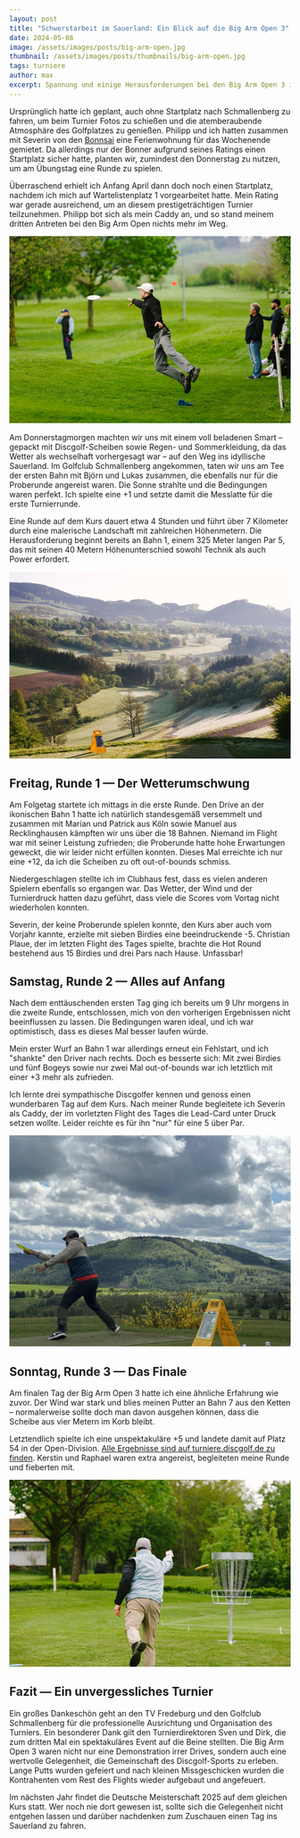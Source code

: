 ```yaml
---
layout: post
title: "Schwerstarbeit im Sauerland: Ein Blick auf die Big Arm Open 3"
date: 2024-05-08
image: /assets/images/posts/big-arm-open.jpg
thumbnail: /assets/images/posts/thumbnails/big-arm-open.jpg
tags: turniere
author: max
excerpt: Spannung und einige Herausforderungen bei den Big Arm Open 3 in Schmallenberg! Discgolf-Spieler aus ganz Deutschland messen sich an drei packenden Turniertagen!
---
```


Ursprünglich hatte ich geplant, auch ohne Startplatz nach Schmallenberg zu fahren, um beim Turnier Fotos zu schießen und die atemberaubende Atmosphäre des Golfplatzes zu genießen. Philipp und ich hatten zusammen mit Severin von den [Bonnsai](https://bonnsai.org/) eine Ferienwohnung für das Wochenende gemietet. Da allerdings nur der Bonner aufgrund seines Ratings einen Startplatz sicher hatte, planten wir, zumindest den Donnerstag zu nutzen, um am Übungstag eine Runde zu spielen.

Überraschend erhielt ich Anfang April dann doch noch einen Startplatz, nachdem ich mich auf Wartelistenplatz 1 vorgearbeitet hatte. Mein Rating war gerade ausreichend, um an diesem prestigeträchtigen Turnier teilzunehmen. Philipp bot sich als mein Caddy an, und so stand meinem dritten Antreten bei den Big Arm Open nichts mehr im Weg.

![](/assets/images/posts/big_arm_jump_putt.jpg)

Am Donnerstagmorgen machten wir uns mit einem voll beladenen Smart – gepackt mit Discgolf-Scheiben sowie Regen- und Sommerkleidung, da das Wetter als wechselhaft vorhergesagt war – auf den Weg ins idyllische Sauerland. Im Golfclub Schmallenberg angekommen, taten wir uns am Tee der ersten Bahn mit Björn und Lukas zusammen, die ebenfalls nur für die Proberunde angereist waren. Die Sonne strahlte und die Bedingungen waren perfekt. Ich spielte eine +1 und setzte damit die Messlatte für die erste Turnierrunde.

Eine Runde auf dem Kurs dauert etwa 4 Stunden und führt über 7 Kilometer durch eine malerische Landschaft mit zahlreichen Höhenmetern. Die Herausforderung beginnt bereits an Bahn 1, einem 325 Meter langen Par 5, das mit seinen 40 Metern Höhenunterschied sowohl Technik als auch Power erfordert.

![](/assets/images/posts/big_arm_bahn_1.jpg)


## Freitag, Runde 1 — Der Wetterumschwung

Am Folgetag startete ich mittags in die erste Runde. Den Drive an der ikonischen Bahn 1 hatte ich natürlich standesgemäß versemmelt und zusammen mit Marian und Patrick aus Köln sowie Manuel aus Recklinghausen kämpften wir uns über die 18 Bahnen. Niemand im Flight war mit seiner Leistung zufrieden; die Proberunde hatte hohe Erwartungen geweckt, die wir leider nicht erfüllen konnten. Dieses Mal erreichte ich nur eine +12, da ich die Scheiben zu oft out-of-bounds schmiss.

Niedergeschlagen stellte ich im Clubhaus fest, dass es vielen anderen Spielern ebenfalls so ergangen war. Das Wetter, der Wind und der Turnierdruck hatten dazu geführt, dass viele die Scores vom Vortag nicht wiederholen konnten.

Severin, der keine Proberunde spielen konnte, den Kurs aber auch vom Vorjahr kannte, erzielte mit sieben Birdies eine beeindruckende -5. Christian Plaue, der im letzten Flight des Tages spielte, brachte die Hot Round bestehend aus 15 Birdies und drei Pars nach Hause. Unfassbar!

## Samstag, Runde 2 — Alles auf Anfang

Nach dem enttäuschenden ersten Tag ging ich bereits um 9 Uhr morgens in die zweite Runde, entschlossen, mich von den vorherigen Ergebnissen nicht beeinflussen zu lassen. Die Bedingungen waren ideal, und ich war optimistisch, dass es dieses Mal besser laufen würde.

Mein erster Wurf an Bahn 1 war allerdings erneut ein Fehlstart, und ich "shankte" den Driver nach rechts. Doch es besserte sich: Mit zwei Birdies und fünf Bogeys sowie nur zwei Mal out-of-bounds war ich letztlich mit einer +3 mehr als zufrieden.

Ich lernte drei sympathische Discgolfer kennen und genoss einen wunderbaren Tag auf dem Kurs. Nach meiner Runde begleitete ich Severin als Caddy, der im vorletzten Flight des Tages die Lead-Card unter Druck setzen wollte. Leider reichte es für ihn "nur" für eine 5 über Par.

![](/assets/images/posts/big-arm-max.jpg)

## Sonntag, Runde 3 — Das Finale

Am finalen Tag der Big Arm Open 3 hatte ich eine ähnliche Erfahrung wie zuvor. Der Wind war stark und blies meinen Putter an Bahn 7 aus den Ketten – normalerweise sollte doch man davon ausgehen können, dass die Scheibe aus vier Metern im Korb bleibt.

Letztendlich spielte ich eine unspektakuläre +5 und landete damit auf Platz 54 in der Open-Division. [Alle Ergebnisse sind auf turniere.discgolf.de zu finden](https://turniere.discgolf.de/index.php?p=events&sp=live&id=2006). Kerstin und Raphael waren extra angereist, begleiteten meine Runde und fieberten mit.

![](/assets/images/posts/big_arm_putt.jpg)

## Fazit — Ein unvergessliches Turnier

Ein großes Dankeschön geht an den TV Fredeburg und den Golfclub Schmallenberg für die professionelle Ausrichtung und Organisation des Turniers. Ein besonderer Dank gilt den Turnierdirektoren Sven und Dirk, die zum dritten Mal ein spektakuläres Event auf die Beine stellten. Die Big Arm Open 3 waren nicht nur eine Demonstration irrer Drives, sondern auch eine wertvolle Gelegenheit, die Gemeinschaft des Discgolf-Sports zu erleben. Lange Putts wurden gefeiert und nach kleinen Missgeschicken wurden die Kontrahenten vom Rest des Flights wieder aufgebaut und angefeuert.

Im nächsten Jahr findet die Deutsche Meisterschaft 2025 auf dem gleichen Kurs statt. Wer noch nie dort gewesen ist, sollte sich die Gelegenheit nicht entgehen lassen und darüber nachdenken zum Zuschauen einen Tag ins Sauerland zu fahren.
